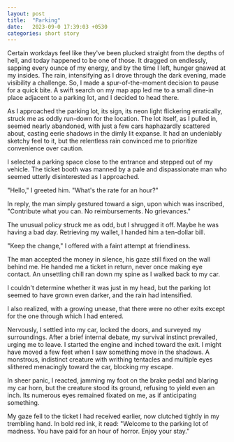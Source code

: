 ```yaml
---
layout: post
title:  "Parking"
date:   2023-09-0 17:39:03 +0530
categories: short story
---
```

Certain workdays feel like they've been plucked straight from the depths of hell, and today happened to be one of those. It dragged on endlessly, sapping every ounce of my energy, and by the time I left, hunger gnawed at my insides. The rain, intensifying as I drove through the dark evening, made visibility a challenge. So, I made a spur-of-the-moment decision to pause for a quick bite. A swift search on my map app led me to a small dine-in place adjacent to a parking lot, and I decided to head there.

As I approached the parking lot, its sign, its neon light flickering erratically, struck me as oddly run-down for the location. The lot itself, as I pulled in, seemed nearly abandoned, with just a few cars haphazardly scattered about, casting eerie shadows in the dimly lit expanse. It had an undeniably sketchy feel to it, but the relentless rain convinced me to prioritize convenience over caution.

I selected a parking space close to the entrance and stepped out of my vehicle. The ticket booth was manned by a pale and dispassionate man who seemed utterly disinterested as I approached.

"Hello," I greeted him. "What's the rate for an hour?"

In reply, the man simply gestured toward a sign, upon which was inscribed, "Contribute what you can. No reimbursements. No grievances."

The unusual policy struck me as odd, but I shrugged it off. Maybe he was having a bad day. Retrieving my wallet, I handed him a ten-dollar bill.

"Keep the change," I offered with a faint attempt at friendliness.

The man accepted the money in silence, his gaze still fixed on the wall behind me. He handed me a ticket in return, never once making eye contact. An unsettling chill ran down my spine as I walked back to my car.

I couldn't determine whether it was just in my head, but the parking lot seemed to have grown even darker, and the rain had intensified.

I also realized, with a growing unease, that there were no other exits except for the one through which I had entered.

Nervously, I settled into my car, locked the doors, and surveyed my surroundings. After a brief internal debate, my survival instinct prevailed, urging me to leave. I started the engine and inched toward the exit. I might have moved a few feet when I saw something move in the shadows. A monstrous, indistinct creature with writhing tentacles and multiple eyes slithered menacingly toward  the car, blocking my escape.

In sheer panic, I reacted, jamming my foot on the brake pedal and blaring my car horn, but the creature stood its ground, refusing to yield even an inch. Its numerous eyes remained fixated on me, as if anticipating something.

My gaze fell to the ticket I had received earlier, now clutched tightly in my trembling hand. In bold red ink, it read: "Welcome to the parking lot of madness. You have paid for an hour of horror. Enjoy your stay."

